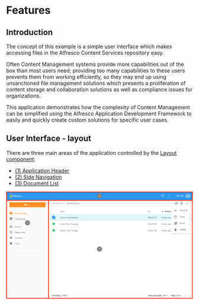 # Features
## Introduction
The concept of this example is a simple user interface which makes accessing files in the Alfresco Content Services repository easy.

Often Content Management systems provide more capabilities out of the box than most users need;
providing too many capabilities to these users prevents them from working efficiently,
so they may end up using unsanctioned file management solutions which presents a proliferation of content storage
and collaboration solutions as well as compliance issues for organizations.

This application demonstrates how the complexity of Content Management can be simplified
using the Alfresco Application Development Framework to easily and quickly create custom solutions for specific user cases.

## User Interface - layout
There are three main areas of the application controlled by the [Layout component](https://github.com/Alfresco/alfresco-content-app/tree/master/src/app/components/layout):
- [(1) Application Header](/header)
- [(2) Side Navigation](/side-nav)
- [(3) Document List](/doc-list)

![](images/features-01.png)
